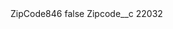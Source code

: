 <?xml version="1.0" encoding="UTF-8"?>
<CustomMetadata xmlns="http://soap.sforce.com/2006/04/metadata" xmlns:xsi="http://www.w3.org/2001/XMLSchema-instance" xmlns:xsd="http://www.w3.org/2001/XMLSchema">
    <label>ZipCode846</label>
    <protected>false</protected>
    <values>
        <field>Zipcode__c</field>
        <value xsi:type="xsd:string">22032</value>
    </values>
</CustomMetadata>
